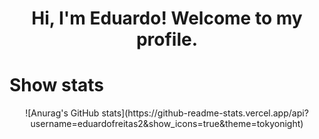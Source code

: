 <h1 align="center">Hi, I'm Eduardo! Welcome to my profile.</h1>

# Show stats
<p align="center">
![Anurag's GitHub stats](https://github-readme-stats.vercel.app/api?username=eduardofreitas2&show_icons=true&theme=tokyonight)
</p>
